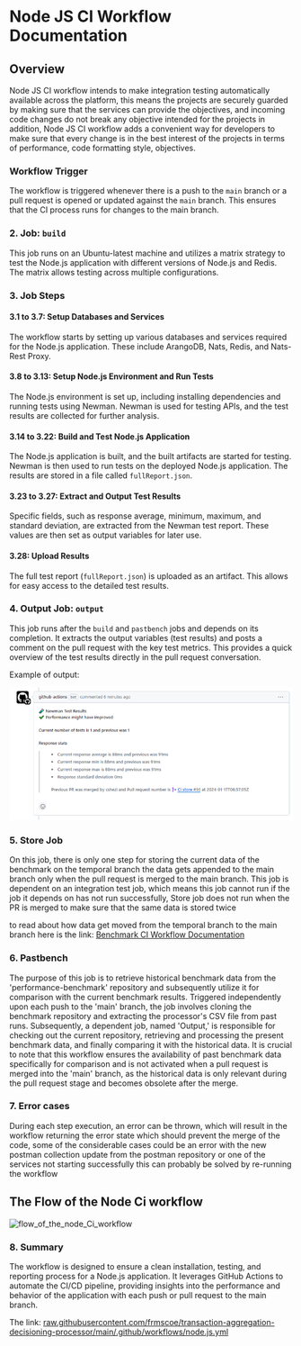 # Node JS CI Workflow Documentation

## Overview

Node JS CI workflow intends to make integration testing automatically available across the platform, this means the projects are securely guarded by making sure that the services can provide the objectives, and incoming code changes do not break any objective intended for the projects in addition, Node JS CI workflow adds a convenient way for developers to make sure that every change is in the best interest of the projects in terms of performance, code formatting style, objectives.

### Workflow Trigger

The workflow is triggered whenever there is a push to the `main` branch or a pull request is opened or updated against the `main` branch. This ensures that the CI process runs for changes to the main branch.

### 2. Job: `build`

This job runs on an Ubuntu-latest machine and utilizes a matrix strategy to test the Node.js application with different versions of Node.js and Redis. The matrix allows testing across multiple configurations.

### 3. Job Steps

#### 3.1 to 3.7: Setup Databases and Services

The workflow starts by setting up various databases and services required for the Node.js application. These include ArangoDB, Nats, Redis, and Nats-Rest Proxy.

#### 3.8 to 3.13: Setup Node.js Environment and Run Tests

The Node.js environment is set up, including installing dependencies and running tests using Newman. Newman is used for testing APIs, and the test results are collected for further analysis.

#### 3.14 to 3.22: Build and Test Node.js Application

The Node.js application is built, and the built artifacts are started for testing. Newman is then used to run tests on the deployed Node.js application. The results are stored in a file called `fullReport.json`.

#### 3.23 to 3.27: Extract and Output Test Results

Specific fields, such as response average, minimum, maximum, and standard deviation, are extracted from the Newman test report. These values are then set as output variables for later use.

#### 3.28: Upload Results

The full test report (`fullReport.json`) is uploaded as an artifact. This allows for easy access to the detailed test results.

### 4. Output Job: `output`

This job runs after the `build` and `pastbench` jobs and depends on its completion. It extracts the output variables (test results) and posts a comment on the pull request with the key test metrics. This provides a quick overview of the test results directly in the pull request conversation.

Example of output:

![cicd_nodejs_ci_output_job.png](../../../../../Images/cicd-nodejs-ci-output-job.png)

### 5. Store Job

On this job, there is only one step for storing the current data of the benchmark on the temporal branch the data gets appended to the main branch only when the pull request is merged to the main branch. This job is dependent on an integration test job, which means this job cannot run if the job it depends on has not run successfully, Store job does not run when the PR is merged to make sure that the same data is stored twice

to read about how data get moved from the temporal branch to the main branch here is the link: [Benchmark CI Workflow Documentation](02-Benchmark-CI-Workflow-Documentation.md)

### 6. Pastbench

The purpose of this job is to retrieve historical benchmark data from the 'performance-benchmark' repository and subsequently utilize it for comparison with the current benchmark results. Triggered independently upon each push to the 'main' branch, the job involves cloning the benchmark repository and extracting the processor's CSV file from past runs. Subsequently, a dependent job, named 'Output,' is responsible for checking out the current repository, retrieving and processing the present benchmark data, and finally comparing it with the historical data. It is crucial to note that this workflow ensures the availability of past benchmark data specifically for comparison and is not activated when a pull request is merged into the 'main' branch, as the historical data is only relevant during the pull request stage and becomes obsolete after the merge.

### 7. Error cases

During each step execution, an error can be thrown, which will result in the workflow returning the error state which should prevent the merge of the code, some of the considerable cases could be an error with the new postman collection update from the postman repository or one of the services not starting successfully this can probably be solved by re-running the workflow

## The Flow of the Node Ci workflow

![flow_of_the_node_Ci_workflow](../../../../../Images/flow_of_the_node_Ci_workflow.png)

### 8. Summary

The workflow is designed to ensure a clean installation, testing, and reporting process for a Node.js application. It leverages GitHub Actions to automate the CI/CD pipeline, providing insights into the performance and behavior of the application with each push or pull request to the main branch.

The link: [raw.githubusercontent.com/frmscoe/transaction-aggregation-decisioning-processor/main/.github/workflows/node.js.yml](https://raw.githubusercontent.com/frmscoe/transaction-aggregation-decisioning-processor/main/.github/workflows/node.js.yml)
